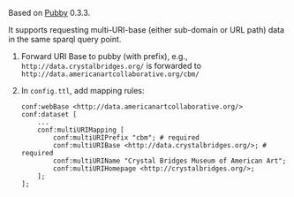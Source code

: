 Based on [Pubby](http://wifo5-03.informatik.uni-mannheim.de/pubby/) 0.3.3.

It supports requesting multi-URI-base (either sub-domain or URL path) data in the same sparql query point.

1. Forward URI Base to pubby (with prefix),
e.g., `http://data.crystalbridges.org/` is forwarded to `http://data.americanartcollaborative.org/cbm/`

2. In `config.ttl`, add mapping rules:
    ```	
    conf:webBase <http://data.americanartcollaborative.org/>
    conf:dataset [
        ...
        conf:multiURIMapping [
            conf:multiURIPrefix "cbm"; # required
            conf:multiURIBase <http://data.crystalbridges.org/>; # required
            conf:multiURIName "Crystal Bridges Museum of American Art";
            conf:multiURIHomepage <http://crystalbridges.org/>;
        ];
    ];
    ```

